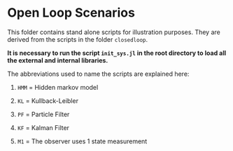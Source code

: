 # Open Loop Scenarios

This folder contains stand alone scripts for illustration purposes. They are derived from the scripts in the folder `closedloop`.

**It is necessary to run the script `init_sys.jl` in the root directory to load all the external and internal libraries.**

The abbreviations used to name the scripts are explained here:

1) `HMM` = Hidden markov model

2) `KL` = Kullback-Leibler

3) `PF` = Particle Filter

4) `KF` = Kalman Filter

5) `M1` = The observer uses 1 state measurement

